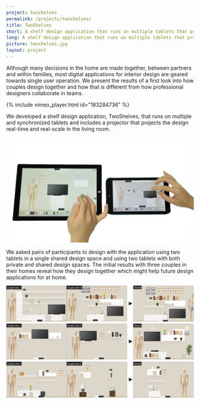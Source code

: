 ```yaml
---
project: twoshelves
permalink: /projects/twoshelves/
title: TwoShelves
short: A shelf design application that runs on multiple tablets that projects the design real-time and real-scale in the living room.
long: A shelf design application that runs on multiple tablets that projects the design real-time and real-scale in the living room.
picture: twoshelves.jpg
layout: project
---
```


Although many decisions in the home are made together, between partners and within families, most digital applications for interior design are geared towards single user operation. We present the results of a first look into how couples design together and how that is different from how professional designers collaborate in teams.

{% include vimeo_player.html id="183284736" %}

We developed a shelf design application, TwoShelves, that runs on multiple and synchronized tablets and includes a projector that projects the design real-time and real-scale in the living room.

<img src = "img/twoshelves_tablets.jpg" />

We asked pairs of participants to design with the application using two tablets in a single shared design space and using two tablets with both private and shared design spaces. The initial results with three couples in their homes reveal how they design together which might help future design applications for at home.

<img src = "img/twoshelves_examples.jpg" />
